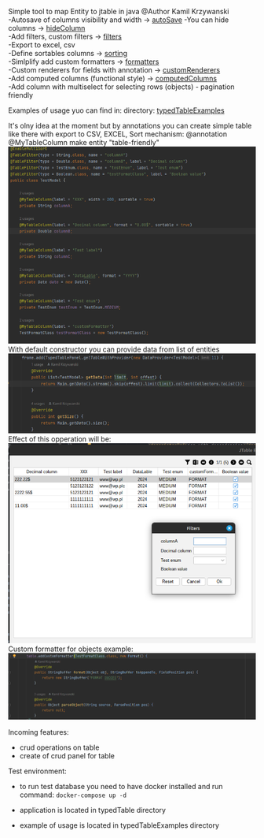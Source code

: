 Simple tool to map Entity to jtable in java 
@Author Kamil Krzywanski <br>
-Autosave of columns visibility and width -> [autoSave](typedTable/features/autosave/autosave.md)
-You can hide columns -> [hideColumn](typedTable/features/hideColumn/hideColumn.md) <br>
-Add filters, custom filters -> [filters](typedTable/features/filters/filters.md) <br>
-Export to excel, csv <br>
-Define sortables columns -> [sorting](typedTable/features/sorting/sorting.md) <br>
-Simlplify add custom formatters -> [formatters](typedTable/features/customFormatters/customFormatters.md) <br>
-Custom renderers for fields with
annotation -> [customRenderers](typedTable/features/customRenderers/customRenderers.md) <br>
-Add computed columns (functional
style) -> [computedColumns](typedTable/features/computedColumns/computedColumns.md) <br>
-Add column with multiselect for selecting rows (objects<T>) - pagination friendly <br>

Examples of usage yuo can find in:
directory: [typedTableExamples](typedTableExamples)

It's olny idea at the moment but by annotations you can create simple table
like there with export to CSV, EXCEL, Sort mechanism: 
@annotation @MyTableColumn make entity "table-friendly"
![img_3.png](typedTable/images/img_3.png)
With default constructor you can provide data from list of entities
![img.png](typedTable/images/img_6.png)
Effect of this opperation will be: <br>
![img_2.png](typedTable/images/img_2.png)
Custom formatter for objects example:
![img.png](typedTable/images/img.png)

Incoming features:
- crud operations on table
- create of crud panel for table


Test environment:
- to run test database you need to have docker installed and run command:
```docker-compose up -d```

- application is located in typedTable directory
- example of usage is located in typedTableExamples directory

